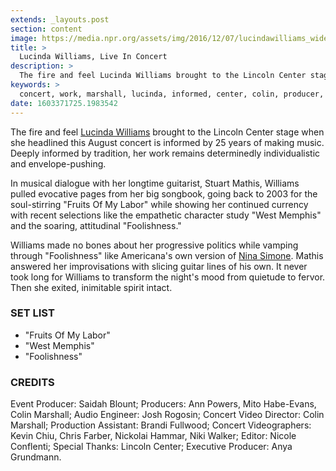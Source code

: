 ```yaml
--- 
extends: _layouts.post 
section: content 
image: https://media.npr.org/assets/img/2016/12/07/lucindawilliams_wide-fb604bcf0a0042e9584d1dfde1090f2857af002e.jpg?s=1400 
title: > 
  Lucinda Williams, Live In Concert 
description: > 
  The fire and feel Lucinda Williams brought to the Lincoln Center stage when she headlined this August concert is informed by 25 years of making music.In musical dialogue with her longtime guitarist, Stuart Mathis, Williams pulled evocative pages from her big songbook, going back to 2003 for the soul-stirring "Fruits Of My Labor" while showing her continued currency with recent selections like the empathetic character study "West Memphis" and the soaring, attitudinal "Foolishness."Williams made no bones about her progressive politics while vamping through "Foolishness" like Americana's own version of Nina Simone.It never took long for Williams to transform the night's mood from quietude to fervor.SET LIST"Fruits Of My Labor""West Memphis""Foolishness"CREDITSEvent Producer: Saidah Blount; Producers: Ann Powers, Mito Habe-Evans, Colin Marshall; Audio Engineer: Josh Rogosin; Concert Video Director: Colin Marshall; Production Assistant: Brandi Fullwood; Concert Videographers: Kevin Chiu, Chris Farber, Nickolai Hammar, Niki Walker; Editor: Nicole Conflenti; Special Thanks: Lincoln Center; Executive Producer: Anya Grundmann. 
keywords: > 
  concert, work, marshall, lucinda, informed, center, colin, producer, mathis, live, williams, lincoln 
date: 1603371725.1983542 
--- 
```

<div><p>The fire and feel <a href="http://www.npr.org/artists/14864015/lucinda-williams">Lucinda Williams</a> brought to the Lincoln Center stage when she headlined this August concert is informed by 25 years of making music. Deeply informed by tradition, her work remains determinedly individualistic and envelope-pushing.</p>                     <p>In musical dialogue with her longtime guitarist, Stuart Mathis, Williams pulled evocative pages from her big songbook, going back to 2003 for the soul-stirring "Fruits Of My Labor" while showing her continued currency with recent selections like the empathetic character study "West Memphis" and the soaring, attitudinal "Foolishness."</p>                     <p>Williams made no bones about her progressive politics while vamping through "Foolishness" like Americana's own version of <a href="http://www.npr.org/artists/15396720/nina-simone">Nina Simone</a>. Mathis answered her improvisations with slicing guitar lines of his own. It never took long for Williams to transform the night's mood from quietude to fervor. Then she exited, inimitable spirit intact.</p>                     <h3 class="edTag">SET LIST</h3>                     <ul class="edTag">                     <li>"Fruits Of My Labor"</li>                     <li>"West Memphis"</li>                     <li>"Foolishness"</li>                     </ul>                     <h3 class="edTag">CREDITS</h3>                     <p>Event Producer: Saidah Blount; Producers: Ann Powers, Mito Habe-Evans, Colin Marshall; Audio Engineer: Josh Rogosin; Concert Video Director: Colin Marshall; Production Assistant: Brandi Fullwood; Concert Videographers: Kevin Chiu, Chris Farber, Nickolai Hammar, Niki Walker; Editor: Nicole Conflenti; Special Thanks: Lincoln Center; Executive Producer: Anya Grundmann.</p>
                  </div>